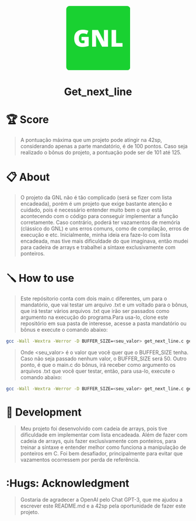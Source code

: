 <div align="center" >
  <img src="https://raw.githubusercontent.com/ThreeDP/ThreeDP/main/imgs/GNL.svg" alt="Get Next Line" width="175" height="175">
  <h1>Get_next_line</h1>
</div>

# :trophy: Score
> A pontuação máxima que um projeto pode atingir na 42sp, considerando apenas a parte mandatório, é de 100 pontos. Caso seja realizado o bônus do projeto, a pontuação pode ser de 101 até 125. 

# :clipboard: About
> O projeto da GNL não é tão complicado (será se fizer com lista encadeada), porém é um projeto que exige bastante atenção e cuidado, pois é necessário entender muito bem o que está acontecendo com o código para conseguir implementar a função corretamente. Caso contrário, poderá ter vazamentos de memória (clássico do GNL) e uns erros comuns, como de compilação, erros de execução e etc. Inicialmente, minha ideia era faze-lo com lista encadeada, mas tive mais dificuldade do que imaginava, então mudei para cadeira de arrays e trabalhei a síntaxe exclusivamente com ponteiros.

# :screwdriver: How to use
> Este repósitorio conta com dois main.c diferentes, um para o mandatório, que vai testar um arquivo .txt e um voltado para o bônus, que irá testar vários arquivos .txt que irão ser passados como argumento na execução do programa.Para usa-lo, clone este repositório em sua pasta de interesse, acesse a pasta mandatório ou bônus e execute o comando abaixo:

```bash
gcc -Wall -Wextra -Werror -D BUFFER_SIZE=<seu_valor> get_next_line.c get_next_line_utils.c main.c && ./a.out
```

> Onde <seu_valor> é o valor que você quer que o BUFFER_SIZE tenha. Caso não seja passado nenhum valor, o BUFFER_SIZE será 50.
Outro ponto, é que o main.c do bônus, irá receber como argumento os arquivos .txt que você quer testar, então, para usa-lo, execute o comando abaixo:

```bash
gcc -Wall -Wextra -Werror -D BUFFER_SIZE=<seu_valor> get_next_line.c get_next_line_utils.c main_bonus.c && ./a.out <arquivo1.txt> <arquivo2.txt> <arquivo3.txt>
```

# :construction: Development
> Meu projeto foi desenvolvido com cadeia de arrays, pois tive dificuldade em implementar com lista encadeada. Além de fazer com cadeia de arrays, quis fazer exclusivamente com ponteiros, para treinar a síntaxe e entender melhor como funciona a manipulação de ponteiros em C. Foi bem desafiador, principalmente para evitar que vazamentos ocorressem por perda de referência.

# :Hugs: Acknowledgment
> Gostaria de agradecer a OpenAI pelo Chat GPT-3, que me ajudou a escrever este README.md e a 42sp pela oportunidade de fazer este projeto.
